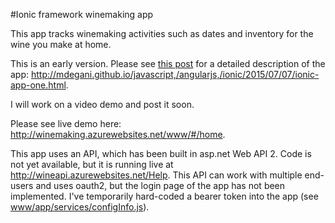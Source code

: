 #Ionic framework winemaking app

This app tracks winemaking activities such as dates and inventory for the wine you make at home.

This is an early version.  Please see [this post](!http://mdegani.github.io/javascript,/angularjs,/ionic/2015/07/07/ionic-app-one.html) for a detailed description of the app: http://mdegani.github.io/javascript,/angularjs,/ionic/2015/07/07/ionic-app-one.html.

I will work on a video demo and post it soon.

Please see live demo here: http://winemaking.azurewebsites.net/www/#/home.

This app uses an API, which has been built in asp.net Web API 2.  Code is not yet available, but it is running live at http://wineapi.azurewebsites.net/Help.  This API can work with multiple end-users and uses oauth2, but the login page of the app has not been implemented.  I've temporarily hard-coded a bearer token into the app (see [www/app/services/configInfo.js](!https://github.com/mdegani/wine/blob/master/www/app/services/configInfo.js)).
